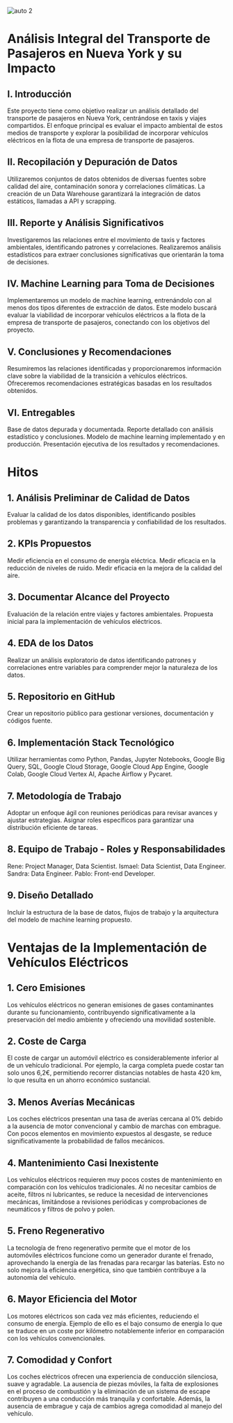 ![auto 2](https://github.com/Ismaelmtzuru/NYC-taxis-carbon-emission/assets/105239369/aa3d9533-6346-472d-b512-f217417b941b)

# Análisis Integral del Transporte de Pasajeros en Nueva York y su Impacto

## I. Introducción
Este proyecto tiene como objetivo realizar un análisis detallado del transporte de pasajeros en Nueva York, centrándose en taxis y viajes 
compartidos. El enfoque principal es evaluar el impacto ambiental de estos medios de transporte y explorar la posibilidad de incorporar 
vehículos eléctricos en la flota de una empresa de transporte de pasajeros.

## II. Recopilación y Depuración de Datos
Utilizaremos conjuntos de datos  obtenidos de diversas fuentes sobre calidad del aire, contaminación sonora 
y correlaciones climáticas. La creación de un Data Warehouse garantizará la integración de datos estáticos, llamadas a API y scrapping.

## III. Reporte y Análisis Significativos
Investigaremos las relaciones entre el movimiento de taxis y factores ambientales, identificando patrones y correlaciones. 
Realizaremos análisis estadísticos para extraer conclusiones significativas que orientarán la toma de decisiones.

## IV. Machine Learning para Toma de Decisiones
Implementaremos un modelo de machine learning, entrenándolo con al menos dos tipos diferentes de extracción de datos. Este modelo buscará 
evaluar la viabilidad de incorporar vehículos eléctricos a la flota de la empresa de transporte de pasajeros, conectando con los objetivos 
del proyecto.

## V. Conclusiones y Recomendaciones
Resumiremos las relaciones identificadas y proporcionaremos información clave sobre la viabilidad de la transición a vehículos eléctricos. 
Ofreceremos recomendaciones estratégicas basadas en los resultados obtenidos.

## VI. Entregables
Base de datos depurada y documentada.
Reporte detallado con análisis estadístico y conclusiones.
Modelo de machine learning implementado y en producción.
Presentación ejecutiva de los resultados y recomendaciones.

# Hitos
## 1. Análisis Preliminar de Calidad de Datos
Evaluar la calidad de los datos disponibles, identificando posibles problemas y garantizando la transparencia y confiabilidad de los 
resultados.

## 2. KPIs Propuestos
Medir eficiencia en el consumo de energía eléctrica.
Medir eficacia en la reducción de niveles de ruido.
Medir eficacia en la mejora de la calidad del aire.

## 3. Documentar Alcance del Proyecto
Evaluación de la relación entre viajes y factores ambientales.
Propuesta inicial para la implementación de vehículos eléctricos.

## 4. EDA de los Datos
Realizar un análisis exploratorio de datos identificando patrones y correlaciones entre variables para comprender mejor la naturaleza 
de los datos.

## 5. Repositorio en GitHub
Crear un repositorio público para gestionar versiones, documentación y códigos fuente.

## 6. Implementación Stack Tecnológico
Utilizar herramientas como Python, Pandas, Jupyter Notebooks, Google Big Query, SQL, Google Cloud Storage, Google Cloud App Engine, 
Google Colab, Google Cloud Vertex AI, Apache Airflow y Pycaret.

## 7. Metodología de Trabajo
Adoptar un enfoque ágil con reuniones periódicas para revisar avances y ajustar estrategias. 
Asignar roles específicos para garantizar una distribución eficiente de tareas.

## 8. Equipo de Trabajo - Roles y Responsabilidades
Rene: Project Manager, Data Scientist.
Ismael: Data Scientist, Data Engineer.
Sandra: Data Engineer.
Pablo: Front-end Developer.

## 9. Diseño Detallado
Incluir la estructura de la base de datos, flujos de trabajo y la arquitectura del modelo de machine learning propuesto.


# Ventajas de la Implementación de Vehículos Eléctricos
## 1. Cero Emisiones
Los vehículos eléctricos no generan emisiones de gases contaminantes durante su funcionamiento, contribuyendo significativamente a la 
preservación del medio ambiente y ofreciendo una movilidad sostenible.

## 2. Coste de Carga
El coste de cargar un automóvil eléctrico es considerablemente inferior al de un vehículo tradicional. Por ejemplo, la carga completa 
puede costar tan solo unos 6,2€, permitiendo recorrer distancias notables de hasta 420 km, lo que resulta en un ahorro económico sustancial.

## 3. Menos Averías Mecánicas
Los coches eléctricos presentan una tasa de averías cercana al 0% debido a la ausencia de motor convencional y cambio de marchas con embrague. 
Con pocos elementos en movimiento expuestos al desgaste, se reduce significativamente la probabilidad de fallos mecánicos.

## 4. Mantenimiento Casi Inexistente
Los vehículos eléctricos requieren muy pocos costes de mantenimiento en comparación con los vehículos tradicionales. Al no necesitar cambios 
de aceite, filtros ni lubricantes, se reduce la necesidad de intervenciones mecánicas, limitándose a revisiones periódicas y comprobaciones 
de neumáticos y filtros de polvo y polen.

## 5. Freno Regenerativo
La tecnología de freno regenerativo permite que el motor de los automóviles eléctricos funcione como un generador durante el frenado, 
aprovechando la energía de las frenadas para recargar las baterías. Esto no solo mejora la eficiencia energética, sino que también contribuye
a la autonomía del vehículo.

## 6. Mayor Eficiencia del Motor
Los motores eléctricos son cada vez más eficientes, reduciendo el consumo de energía. Ejemplo de ello es el bajo consumo de energia lo que 
se traduce en un coste por kilómetro notablemente inferior en comparación con los vehículos convencionales.

## 7. Comodidad y Confort
Los coches eléctricos ofrecen una experiencia de conducción silenciosa, suave y agradable. La ausencia de piezas móviles, 
la falta de explosiones en el proceso de combustión y la eliminación de un sistema de escape contribuyen a una conducción más tranquila y 
confortable. Además, la ausencia de embrague y caja de cambios agrega comodidad al manejo del vehículo.


